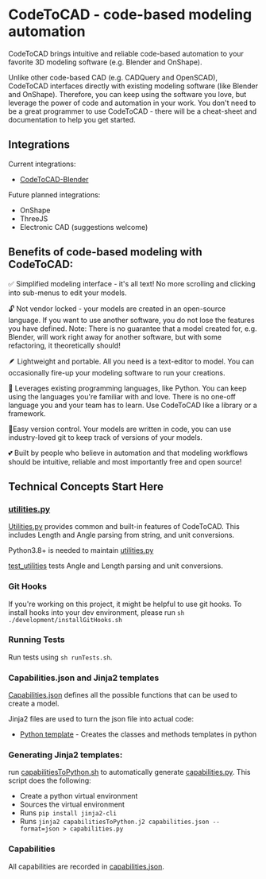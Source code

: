 # CodeToCAD - code-based modeling automation

CodeToCAD brings intuitive and reliable code-based automation to your favorite 3D modeling software (e.g. Blender and OnShape). 

Unlike other code-based CAD (e.g. CADQuery and OpenSCAD), CodeToCAD interfaces directly with existing modeling software (like Blender and OnShape). Therefore, you can keep using the software you love, but leverage the power of code and automation in your work. You don't need to be a great programmer to use CodeToCAD - there will be a cheat-sheet and documentation to help you get started.

## Integrations

Current integrations:
- [CodeToCAD-Blender](https://github.com/CodeToCad/CodeToCad-Blender)

Future planned integrations:
- OnShape
- ThreeJS
- Electronic CAD (suggestions welcome)


## Benefits of code-based modeling with CodeToCAD:

✅ Simplified modeling interface - it's all text! No more scrolling and clicking into sub-menus to edit your models.

🔓 Not vendor locked - your models are created in an open-source language. If you want to use another software, you do not lose the features you have defined. Note: There is no guarantee that a model created for, e.g. Blender, will work right away for another software, but with some refactoring, it theoretically should!

🪶 Lightweight and portable. All you need is a text-editor to model. You can occasionally fire-up your modeling software to run your creations.

💪 Leverages existing programming languages, like Python. You can keep using the languages you're familiar with and love. There is no one-off language you and your team has to learn. Use CodeToCAD like a library or a framework.

🚦Easy version control. Your models are written in code, you can use industry-loved git to keep track of versions of your models.

💕 Built by people who believe in automation and that modeling workflows should be intuitive, reliable and most importantly free and open source!


## Technical Concepts Start Here

### [utilities.py](./utilities.py)

[Utilities.py](./utilities.py) provides common and built-in features of CodeToCAD. This includes Length and Angle parsing from string, and unit conversions.

Python3.8+ is needed to maintain [utilities.py](./utilities.py)

[test_utilities](./tests/test_utilities.py) tests Angle and Length parsing and unit conversions.

### Git Hooks

If you're working on this project, it might be helpful to use git hooks. To install hooks into your dev environment, please run `sh ./development/installGitHooks.sh`

### Running Tests

Run tests using `sh runTests.sh`.

### Capabilities.json and Jinja2 templates

[Capabilities.json](./capabilities.json) defines all the possible functions that can be used to create a model.

Jinja2 files are used to turn the json file into actual code:
- [Python template](./capabilitiesToPython.j2) - Creates the classes and methods templates in python

### Generating Jinja2 templates:

run [capabilitiesToPython.sh](./capabilitiesToPython.sh) to automatically generate [capabilities.py](capabilities.py). This script does the following:

- Create a python virtual environment
- Sources the virtual environment
- Runs `pip install jinja2-cli`
- Runs `jinja2 capabilitiesToPython.j2 capabilities.json --format=json > capabilities.py`

### Capabilities

All capabilities are recorded in [capabilities.json](./capabilities.json). 